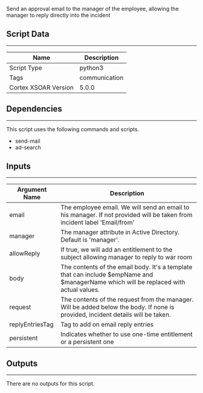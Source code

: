 Send an approval email to the manager of the employee, allowing the manager to reply directly into the incident

## Script Data

---

| **Name** | **Description** |
| --- | --- |
| Script Type | python3 |
| Tags | communication |
| Cortex XSOAR Version | 5.0.0 |

## Dependencies

---
This script uses the following commands and scripts.

* send-mail
* ad-search

## Inputs

---

| **Argument Name** | **Description** |
| --- | --- |
| email | The employee email. We will send an email to his manager. If not provided will be taken from incident label 'Email/from' |
| manager | The manager attribute in Active Directory. Default is 'manager'. |
| allowReply | If true, we will add an entitlement to the subject allowing manager to reply to war room |
| body | The contents of the email body. It's a template that can include $empName and $managerName which will be replaced with actual values. |
| request | The contents of the request from the manager. Will be added below the body. If none is provided, incident details will be taken. |
| replyEntriesTag | Tag to add on email reply entries |
| persistent | Indicates whether to use one-time entitlement or a persistent one |

## Outputs

---
There are no outputs for this script.
